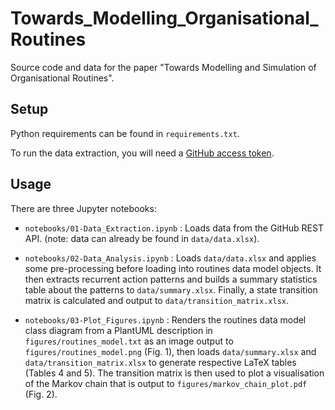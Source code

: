 # Towards_Modelling_Organisational_Routines
Source code and data for the paper "Towards Modelling and Simulation of Organisational Routines".

## Setup

Python requirements can be found in `requirements.txt`. 

To run the data extraction, you will need a [GitHub access token]([https://docs.github.com/en/authentication/keeping-your-account-and-data-secure/managing-your-personal-access-tokens]). 

## Usage

There are three Jupyter notebooks:
* `notebooks/01-Data_Extraction.ipynb` : Loads data from the GitHub REST API. (note: data can already be found in `data/data.xlsx`).

* `notebooks/02-Data_Analysis.ipynb` : Loads `data/data.xlsx` and applies some pre-processing before loading into routines data model objects. It then extracts recurrent action patterns and builds a summary statistics table about the patterns to `data/summary.xlsx`. Finally, a state transition matrix is calculated and output to `data/transition_matrix.xlsx`.

* `notebooks/03-Plot_Figures.ipynb` : Renders the routines data model class diagram from a PlantUML description in `figures/routines_model.txt` as an image output to `figures/routines_model.png` (Fig. 1), then loads `data/summary.xlsx` and `data/transition_matrix.xlsx` to generate respective LaTeX tables (Tables 4 and 5). The transition matrix is then used to plot a visualisation of the Markov chain that is output to `figures/markov_chain_plot.pdf` (Fig. 2).
